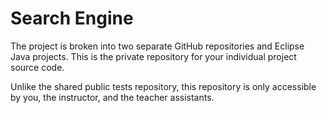 Search Engine
=================================================

The project is broken into two separate GitHub repositories and Eclipse Java projects. This is the private repository for your individual project source code.

Unlike the shared public tests repository, this repository is only accessible by you, the instructor, and the teacher assistants.
